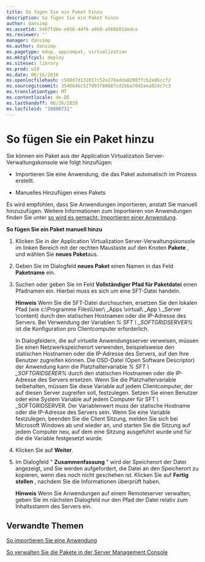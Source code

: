```yaml
---
title: So fügen Sie ein Paket hinzu
description: So fügen Sie ein Paket hinzu
author: dansimp
ms.assetid: 5407fdbe-e658-44f6-a9b8-a566b81dedce
ms.reviewer: ''
manager: dansimp
ms.author: dansimp
ms.pagetype: mdop, appcompat, virtualization
ms.mktglfcycl: deploy
ms.sitesec: library
ms.prod: w10
ms.date: 06/16/2016
ms.openlocfilehash: c580d7d131017c52e278adda0208ffcb2e86ccf2
ms.sourcegitcommit: 354664bc527d93f80687cd2eba70d1eea024c7c3
ms.translationtype: MT
ms.contentlocale: de-DE
ms.lasthandoff: 06/26/2020
ms.locfileid: "10808731"
---
```

# So fügen Sie ein Paket hinzu


Sie können ein Paket aus der Application Virtualization Server-Verwaltungskonsole wie folgt hinzufügen:

-   Importieren Sie eine Anwendung, die das Paket automatisch im Prozess erstellt.

-   Manuelles Hinzufügen eines Pakets

Es wird empfohlen, dass Sie Anwendungen importieren, anstatt Sie manuell hinzuzufügen. Weitere Informationen zum Importieren von Anwendungen finden Sie unter [so wird es gemacht: Importieren einer Anwendung](how-to-import-an-applicationserver.md).

**So fügen Sie ein Paket manuell hinzu**

1.  Klicken Sie in der Application Virtualization Server-Verwaltungskonsole im linken Bereich mit der rechten Maustaste auf den Knoten **Pakete** , und wählen Sie **neues Paket**aus.

2.  Geben Sie im Dialogfeld **neues Paket** einen Namen in das Feld **Paketname** ein.

3.  Suchen oder geben Sie im Feld **Vollständiger Pfad für Paketdatei** einen Pfadnamen ein. Hierbei muss es sich um eine SFT-Datei handeln.

    **Hinweis**  Wenn Sie die SFT-Datei durchsuchen, ersetzen Sie den lokalen Pfad (wie c:\\Programme Files\\User\ _Apps \\virtual\ _App \ _Server \\content) durch den statischen Hostnamen oder die IP-Adresse des Servers. Bei Verwendung der Variablen *% SFT \ _SOFTGRIDSERVER%* ist die Konfiguration pro Clientcomputer erforderlich.

    In Dialogfeldern, die auf virtuelle Anwendungsserver verweisen, müssen Sie einen Netzwerkspeicherort verwenden, beispielsweise den statischen Hostnamen oder die IP-Adresse des Servers, auf den Ihre Benutzer zugreifen können. Die OSD-Datei (Open Software Descriptor) der Anwendung kann die Platzhaltervariable *% SFT \ _SOFTGRIDSERER%* durch den statischen Hostnamen oder die IP-Adresse des Servers ersetzen. Wenn Sie die Platzhaltervariable beibehalten, müssen Sie diese Variable auf jedem Clientcomputer, der auf diesen Server zugreifen soll, festzulegen. Setzen Sie einen Benutzer oder eine System Variable auf jedem Computer für SFT \ _SOFTGRIDSERVER. Der Variablenwert muss der statische Hostname oder die IP-Adresse des Servers sein. Wenn Sie eine Variable festzulegen, beenden Sie die Client Sitzung, melden Sie sich bei Microsoft Windows ab und wieder an, und starten Sie die Sitzung auf jedem Computer neu, auf dem eine Sitzung ausgeführt wurde und für die die Variable festgesetzt wurde.

     

4.  Klicken Sie auf **Weiter**.

5.  Im Dialogfeld " **Zusammenfassung** " wird der Speicherort der Datei angezeigt, und Sie werden aufgefordert, die Datei an den Speicherort zu kopieren, wenn dies noch nicht geschehen ist. Klicken Sie auf **Fertig stellen** , nachdem Sie die Informationen überprüft haben.

    **Hinweis**  Wenn Sie Anwendungen auf einem Remoteserver verwalten, geben Sie im nächsten Dialogfeld nur den Pfad der Datei relativ zum Inhaltsstamm des Servers ein.

     

## Verwandte Themen


[So importieren Sie eine Anwendung](how-to-import-an-applicationserver.md)

[So verwalten Sie die Pakete in der Server Management Console](how-to-manage-packages-in-the-server-management-console.md)

 

 





